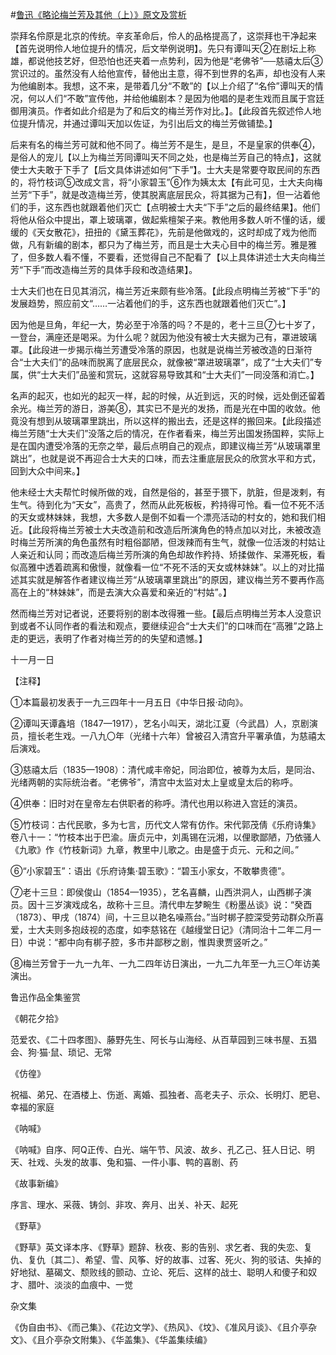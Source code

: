 #[鲁迅《略论梅兰芳及其他（上）》原文及赏析](https://www.vrrw.net/wx/8536.html)

崇拜名伶原是北京的传统。辛亥革命后，伶人的品格提高了，这崇拜也干净起来【首先说明伶人地位提升的情况，后文举例说明】。先只有谭叫天②在剧坛上称雄，都说他技艺好，但恐怕也还夹着一点势利，因为他是“老佛爷”──慈禧太后③赏识过的。虽然没有人给他宣传，替他出主意，得不到世界的名声，却也没有人来为他编剧本。我想，这不来，是带着几分“不敢”的【以上介绍了“名伶”谭叫天的情况，何以人们“不敢”宣传他，并给他编剧本？是因为他唱的是老生戏而且属于宫廷御用演员。作者如此介绍是为了和后文的梅兰芳作对比。】。【此段首先叙述伶人地位提升情况，并通过谭叫天加以佐证，为引出后文的梅兰芳做铺垫。】



后来有名的梅兰芳可就和他不同了。梅兰芳不是生，是旦，不是皇家的供奉④，是俗人的宠儿【以上为梅兰芳同谭叫天不同之处，也是梅兰芳自己的特点】，这就使士大夫敢于下手了【后文具体讲述如何“下手”】。士大夫是常要夺取民间的东西的，将竹枝词⑤改成文言，将“小家碧玉”⑥作为姨太太【有此可见，士大夫向梅兰芳“下手”，就是改造梅兰芳，使其脱离底层民众，将其据为己有】，但一沾着他们的手，这东西也就跟着他们灭亡【点明被士大夫“下手”之后的最终结果】。他们将他从俗众中提出，罩上玻璃罩，做起紫檀架子来。教他用多数人听不懂的话，缓缓的《天女散花》，扭扭的《黛玉葬花》，先前是他做戏的，这时却成了戏为他而做，凡有新编的剧本，都只为了梅兰芳，而且是士大夫心目中的梅兰芳。雅是雅了，但多数人看不懂，不要看，还觉得自己不配看了【以上具体讲述士大夫向梅兰芳“下手”而改造梅兰芳的具体手段和改造结果】。

士大夫们也在日见其消沉，梅兰芳近来颇有些冷落。【此段点明梅兰芳被“下手”的发展趋势，照应前文“……一沾着他们的手，这东西也就跟着他们灭亡”。】

因为他是旦角，年纪一大，势必至于冷落的吗？不是的，老十三旦⑦七十岁了，一登台，满座还是喝采。为什么呢？就因为他没有被士大夫据为己有，罩进玻璃罩。【此段进一步揭示梅兰芳遭受冷落的原因，也就是说梅兰芳被改造的日渐符合“士大夫们”的品味而脱离了底层民众，就像被“罩进玻璃罩”，成了“士大夫们”专属，供“士大夫们”品鉴和赏玩，这就容易导致其和“士大夫们”一同没落和消亡。】

名声的起灭，也如光的起灭一样，起的时候，从近到远，灭的时候，远处倒还留着余光。梅兰芳的游日，游美⑧，其实已不是光的发扬，而是光在中国的收敛。他竟没有想到从玻璃罩里跳出，所以这样的搬出去，还是这样的搬回来。【此段描述梅兰芳随“士大夫们”没落之后的情况，在作者看来，梅兰芳出国发扬国粹，实际上是在国内遭受冷落的无奈之举，最后点明自己的观点，即建议梅兰芳“从玻璃罩里跳出”，也就是说不再迎合士大夫的口味，而去注重底层民众的欣赏水平和方式，回到大众中间来。】

他未经士大夫帮忙时候所做的戏，自然是俗的，甚至于猥下，肮脏，但是泼剌，有生气。待到化为“天女”，高贵了，然而从此死板板，矜持得可怜。看一位不死不活的天女或林妹妹，我想，大多数人是倒不如看一个漂亮活动的村女的，她和我们相近。【此段将梅兰芳被士大夫改造前和改造后所演角色的特点加以对比，未被改造时梅兰芳所演的角色虽然有时粗俗鄙陋，但泼辣而有生气，就像一位活泼的村姑让人亲近和认同；而改造后梅兰芳所演的角色却故作矜持、矫揉做作、呆滞死板，看似高雅中透着疏离和傲慢，就像看一位“不死不活的天女或林妹妹”。以上的对比描述其实就是解答作者建议梅兰芳“从玻璃罩里跳出”的原因，建议梅兰芳不要再作高高在上的“林妹妹”，而是去演大众喜爱和亲近的“村姑”。】

然而梅兰芳对记者说，还要将别的剧本改得雅一些。【最后点明梅兰芳本人没意识到或者不认同作者的看法和观点，要继续迎合“士大夫们”的口味而在“高雅”之路上走的更远，表明了作者对梅兰芳的的失望和遗憾。】

十一月一日



【注释】

①本篇最初发表于一九三四年十一月五日《中华日报·动向》。

②谭叫天谭鑫培（1847—1917），艺名小叫天，湖北江夏（今武昌）人，京剧演员，擅长老生戏。一八九〇年（光绪十六年）曾被召入清宫升平署承值，为慈禧太后演戏。

③慈禧太后（1835—1908）：清代咸丰帝妃，同治即位，被尊为太后，是同治、光绪两朝的实际统治者。“老佛爷”，清宫中太监对太上皇或皇太后的称呼。

④供奉：旧时对在皇帝左右供职者的称呼。清代也用以称进入宫廷的演员。

⑤竹枝词：古代民歌，多为七言，历代文人常有仿作。宋代郭茂倩《乐府诗集》卷八十一：“竹枝本出于巴渝。唐贞元中，刘禹锡在沅湘，以俚歌鄙陋，乃依骚人《九歌》作《竹枝新词》九章，教里中儿歌之。由是盛于贞元、元和之间。”

⑥“小家碧玉”：语出《乐府诗集·碧玉歌》：“碧玉小家女，不敢攀贵德”。

⑦老十三旦：即侯俊山（1854—1935），艺名喜麟，山西洪洞人，山西梆子演员。因十三岁演戏成名，故称十三旦。清代申左梦畹生《粉墨丛谈》说：“癸酉（1873）、甲戌（1874）间，十三旦以艳名噪燕台。”当时梆子腔深受劳动群众所喜爱，士大夫则多抱歧视的态度，如李慈铭在《越缦堂日记》（清同治十二年二月一日）中说：“都中向有梆子腔，多市井鄙秽之剧，惟舆隶贾竖听之。”

⑧梅兰芳曾于一九一九年、一九二四年访日演出，一九二九年至一九三〇年访美演出。

鲁迅作品全集鉴赏

《朝花夕拾》

范爱农、《二十四孝图》、藤野先生、阿长与山海经、从百草园到三味书屋、五猖会、狗·猫·鼠、琐记、无常

《仿徨》

祝福、弟兄、在酒楼上、伤逝、离婚、孤独者、高老夫子、示众、长明灯、肥皂、幸福的家庭

《呐喊》

《呐喊》自序、阿Q正传、白光、端午节、风波、故乡、孔乙己、狂人日记、明天、社戏、头发的故事、兔和猫、一件小事、鸭的喜剧、药

《故事新编》

序言、理水、采薇、铸剑、非攻、奔月、出关、补天、起死

《野草》

《野草》英文译本序、《野草》题辞、秋夜、影的告别、求乞者、我的失恋、复仇、复仇〔其二〕、希望、雪、风筝、好的故事、过客、死火、狗的驳诘、失掉的好地狱、墓碣文、颓败线的颤动、立论、死后、这样的战士、聪明人和傻子和奴才、腊叶、淡淡的血痕中、一觉

杂文集

《伪自由书》、《而己集》、《花边文学》、《热风》、《坟》、《准风月谈》、《且介亭杂文》、《且介亭杂文附集》、《华盖集》、《华盖集续编》

